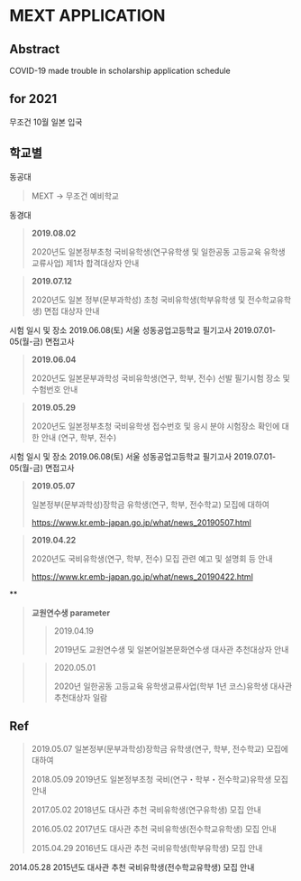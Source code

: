 MEXT APPLICATION
===

Abstract
---
COVID-19 made trouble in scholarship application schedule


for 2021
---

무조건 10월 일본 입국

학교별
---

동공대

>MEXT -> 무조건 예비학교

동경대


>**2019.08.02**
>
>2020년도 일본정부초청 국비유학생(연구유학생 및 일한공동 고등교육 유학생 교류사업) 제1차 합격대상자 안내


>**2019.07.12**
>
>2020년도 일본 정부(문부과학성) 초청 국비유학생(학부유학생 및 전수학교유학생) 면접 대상자 안내


시험 일시 및 장소
2019.06.08(토)
서울 성동공업고등학교
필기고사
2019.07.01-05(월-금)
면접고사


>**2019.06.04**
>
>2020년도 일본문부과학성 국비유학생(연구, 학부, 전수) 선발 필기시험 장소 및 수험번호 안내


>**2019.05.29**
>
>2020년도 일본정부초청 국비유학생 접수번호 및 응시 분야 시험장소 확인에 대한 안내 (연구, 학부, 전수)


시험 일시 및 장소
2019.06.08(토)
서울 성동공업고등학교
필기고사
2019.07.01-05(월-금)
면접고사


>**2019.05.07**
>
>일본정부(문부과학성)장학금 유학생(연구, 학부, 전수학교) 모집에 대하여
>
><https://www.kr.emb-japan.go.jp/what/news_20190507.html>


>**2019.04.22**
>
>2020년도 국비유학생(연구, 학부, 전수) 모집 관련 예고 및 설명회 등 안내
>
>https://www.kr.emb-japan.go.jp/what/news_20190422.html



**
>**교원연수생 parameter**
>
> >2019.04.19
> >
> >2019년도 교원연수생 및 일본어일본문화연수생 대사관 추천대상자 안내


> >2020.05.01
> >
> >2020년 일한공동 고등교육 유학생교류사업(학부 1년 코스)유학생 대사관 추천대상자 일람


Ref
---

>2019.05.07  일본정부(문부과학성)장학금 유학생(연구, 학부, 전수학교) 모집에 대하여
>
>2018.05.09  2019년도 일본정부초청 국비(연구・학부・전수학교)유학생 모집 안내
>
>2017.05.02  2018년도 대사관 추천 국비유학생(연구유학생) 모집 안내
>
>2016.05.02  2017년도 대사관 추천 국비유학생(전수학교유학생) 모집 안내
>
>2015.04.29  2016년도 대사관 추천 국비유학생(학부유학생) 모집 안내

2014.05.28  2015년도 대사관 추천 국비유학생(전수학교유학생) 모집 안내


